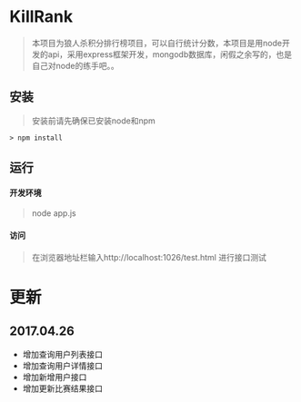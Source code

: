 # KillRank
> 本项目为狼人杀积分排行榜项目，可以自行统计分数，本项目是用node开发的api，采用express框架开发，mongodb数据库，闲假之余写的，也是自己对node的练手吧。。

## 安装
> 安装前请先确保已安装node和npm
```
> npm install 
```
## 运行
#### 开发环境
> node app.js

#### 访问
> 在浏览器地址栏输入http://localhost:1026/test.html 进行接口测试

# 更新

## 2017.04.26
* 增加查询用户列表接口
* 增加查询用户详情接口
* 增加新增用户接口
* 增加更新比赛结果接口




